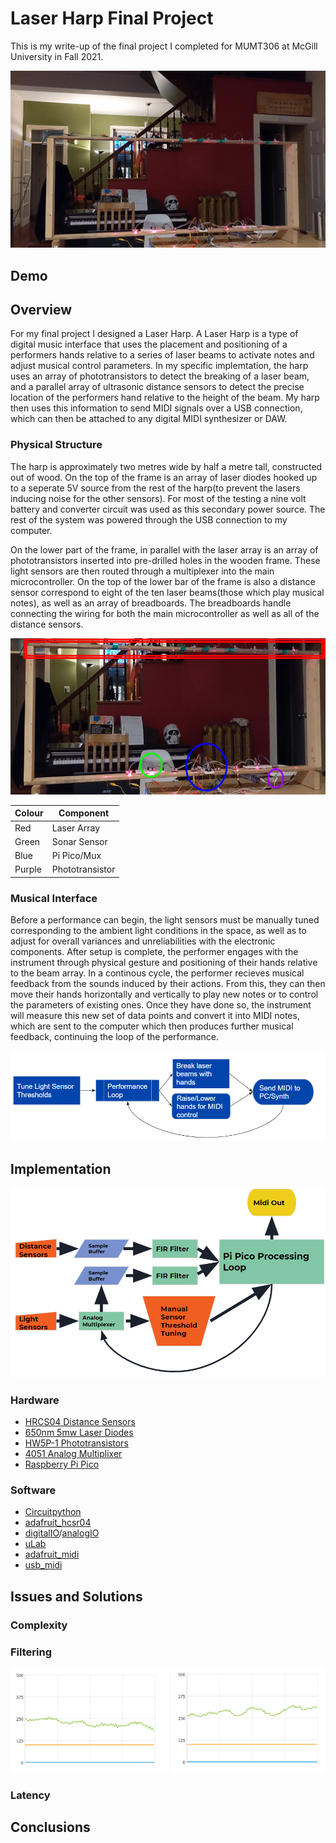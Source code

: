 # Laser Harp Final Project

This is my write-up of the final project I completed for MUMT306 at McGill University in Fall 2021. 

![Picture](PXL_20211130_035925657_exported_2073.jpg)

## Demo

## Overview

For my final project I designed a Laser Harp. A Laser Harp is a type of digital music interface that uses the placement and positioning of a performers hands relative to a series of laser beams to activate notes and adjust musical control parameters. In my specific implemtation, the harp uses an array of phototransistors to detect the breaking of a laser beam, and a parallel array of ultrasonic distance sensors to detect the precise location of the performers hand relative to the height of the beam. My harp then uses this information to send MIDI signals over a USB connection, which can then be attached to any digital MIDI synthesizer or DAW. 

### Physical Structure

The harp is approximately two metres wide by half a metre tall, constructed out of wood. On the top of the frame is an array of laser diodes hooked up to a seperate 5V source from the rest of the harp(to prevent the lasers inducing noise for the other sensors). For most of the testing a nine volt battery and converter circuit was used as this secondary power source. The rest of the system was powered through the USB connection to my computer. 

On the lower part of the frame, in parallel with the laser array is an array of phototransistors inserted into pre-drilled holes in the wooden frame. These light sensors are then routed through a multiplexer into the main microcontroller. On the top of the lower bar of the frame is also a distance sensor correspond to eight of the ten laser beams(those which play musical notes), as well as an array of breadboards. The breadboards handle connecting the wiring for both the main microcontroller as well as all of the distance sensors. 

![Physical structure](labelled_hardware.PNG)


|Colour | Component|
|-------|----------|
|Red | Laser Array|
|Green | Sonar Sensor|
|Blue | Pi Pico/Mux |
|Purple | Phototransistor|

### Musical Interface

Before a performance can begin, the light sensors must be manually tuned corresponding to the ambient light conditions in the space, as well as to adjust for overall variances and unreliabilities with the electronic components. After setup is complete, the performer engages with the instrument through physical gesture and positioning of their hands relative to the beam array. In a continous cycle, the performer recieves musical feedback from the sounds induced by their actions. From this, they can then move their hands horizontally and vertically to play new notes or to control the parameters of existing ones. Once they have done so, the instrument will measure this new set of data points and convert it into MIDI notes, which are sent to the computer which then produces further musical feedback, continuing the loop of the performance. 

![Musical Interface Diagram](performance_diagram.PNG)

## Implementation

![Implementation Diagram](operation_diagram.PNG)

### Hardware

- [HRCS04 Distance Sensors](https://cdn.sparkfun.com/datasheets/Sensors/Proximity/HCSR04.pdf)
- [650nm 5mw Laser Diodes](https://www.adafruit.com/product/1054#technical-details)
- [HW5P-1 Phototransistors](https://cdn-shop.adafruit.com/product-files/2831/HW5P-1_2015__1_.pdf)
- [4051 Analog Multiplixer](https://www.ti.com/lit/ds/symlink/cd4051b.pdf?ts=1638812768510&ref_url=https%253A%252F%252Fwww.ti.com%252Fproduct%252FCD4051B)
- [Raspberry Pi Pico](https://datasheets.raspberrypi.com/rp2040/rp2040-datasheet.pdf)

### Software

- [Circuitpython](https://circuitpython.org/)
- [adafruit_hcsr04](https://circuitpython.readthedocs.io/projects/hcsr04/en/0.4.4/)
- [digitalIO](https://circuitpython.readthedocs.io/en/latest/shared-bindings/digitalio/index.html)/[analogIO](https://circuitpython.readthedocs.io/en/latest/shared-bindings/analogio/index.html)
- [uLab](https://circuitpython.readthedocs.io/en/latest/shared-bindings/ulab/)
- [adafruit_midi](https://circuitpython.readthedocs.io/projects/midi/en/latest/api.html)
- [usb_midi](https://circuitpython.readthedocs.io/en/latest/shared-bindings/usb_midi/index.html)

## Issues and Solutions

### Complexity

### Filtering

![Sensor Data Example](sensor_comp.PNG)
### Latency

## Conclusions 

